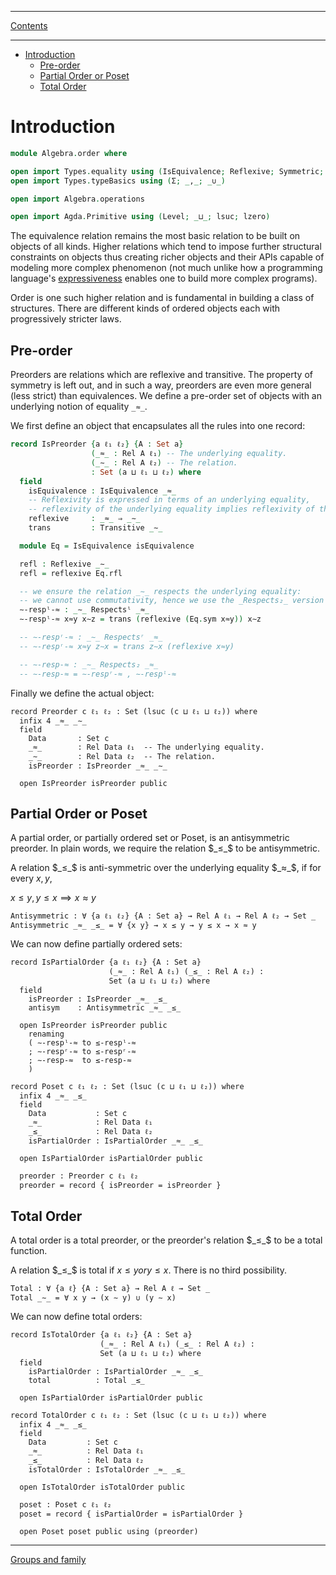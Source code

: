 ****
[Contents](contents.html)

<!-- START doctoc generated TOC please keep comment here to allow auto update -->
<!-- DON'T EDIT THIS SECTION, INSTEAD RE-RUN doctoc TO UPDATE -->
****

- [Introduction](#introduction)
  - [Pre-order](#pre-order)
  - [Partial Order or Poset](#partial-order-or-poset)
  - [Total Order](#total-order)

<!-- END doctoc generated TOC please keep comment here to allow auto update -->


# Introduction

```agda
module Algebra.order where

open import Types.equality using (IsEquivalence; Reflexive; Symmetric; Transitive; Rel; _⇒_)
open import Types.typeBasics using (Σ; _,_; _∪_)

open import Algebra.operations

open import Agda.Primitive using (Level; _⊔_; lsuc; lzero)
```

The equivalence relation remains the most basic relation to be built on objects of all kinds. Higher relations which tend to impose further structural constraints on objects thus creating richer objects and their APIs capable of modeling more complex phenomenon (not much unlike how a programming language's [expressiveness](https://en.wikipedia.org/wiki/Expressive_power_(computer_science)) enables one to build more complex programs).

Order is one such higher relation and is fundamental in building a class of structures. There are different kinds of ordered objects each with progressively stricter laws.

## Pre-order

Preorders are relations which are reflexive and transitive. The property of symmetry is left out, and in such a way, preorders are even more general (less strict) than equivalences. We define a pre-order set of objects with an underlying notion of equality `_≈_`.

We first define an object that encapsulates all the rules into one record:

```agda
record IsPreorder {a ℓ₁ ℓ₂} {A : Set a}
                  (_≈_ : Rel A ℓ₁) -- The underlying equality.
                  (_∼_ : Rel A ℓ₂) -- The relation.
                  : Set (a ⊔ ℓ₁ ⊔ ℓ₂) where
  field
    isEquivalence : IsEquivalence _≈_
    -- Reflexivity is expressed in terms of an underlying equality,
    -- reflexivity of the underlying equality implies reflexivity of the relation:
    reflexive     : _≈_ ⇒ _∼_
    trans         : Transitive _∼_

  module Eq = IsEquivalence isEquivalence

  refl : Reflexive _∼_
  refl = reflexive Eq.rfl

  -- we ensure the relation _∼_ respects the underlying equality:
  -- we cannot use commutativity, hence we use the _Respects₂_ version here.
  ∼-respˡ-≈ : _∼_ Respectsˡ _≈_
  ∼-respˡ-≈ x≈y x∼z = trans (reflexive (Eq.sym x≈y)) x∼z

  -- ∼-respʳ-≈ : _∼_ Respectsʳ _≈_
  -- ∼-respʳ-≈ x≈y z∼x = trans z∼x (reflexive x≈y)

  -- ∼-resp-≈ : _∼_ Respects₂ _≈_
  -- ∼-resp-≈ = ∼-respʳ-≈ , ∼-respˡ-≈
```

Finally we define the actual object:

```lauda
record Preorder c ℓ₁ ℓ₂ : Set (lsuc (c ⊔ ℓ₁ ⊔ ℓ₂)) where
  infix 4 _≈_ _∼_
  field
    Data       : Set c
    _≈_        : Rel Data ℓ₁  -- The underlying equality.
    _∼_        : Rel Data ℓ₂  -- The relation.
    isPreorder : IsPreorder _≈_ _∼_

  open IsPreorder isPreorder public
```

## Partial Order or Poset

A partial order, or partially ordered set or Poset, is an antisymmetric preorder. In plain words, we require the relation $_≤_$ to be antisymmetric.

A relation $_≤_$ is anti-symmetric over the underlying equality $_≈_$, if for every $x, y$,

$x ≤ y , y ≤ x ⟹ x ≈ y$

```lauda
Antisymmetric : ∀ {a ℓ₁ ℓ₂} {A : Set a} → Rel A ℓ₁ → Rel A ℓ₂ → Set _
Antisymmetric _≈_ _≤_ = ∀ {x y} → x ≤ y → y ≤ x → x ≈ y
```

We can now define partially ordered sets:

```lauda
record IsPartialOrder {a ℓ₁ ℓ₂} {A : Set a}
                      (_≈_ : Rel A ℓ₁) (_≤_ : Rel A ℓ₂) :
                      Set (a ⊔ ℓ₁ ⊔ ℓ₂) where
  field
    isPreorder : IsPreorder _≈_ _≤_
    antisym    : Antisymmetric _≈_ _≤_

  open IsPreorder isPreorder public
    renaming
    ( ∼-respˡ-≈ to ≤-respˡ-≈
    ; ∼-respʳ-≈ to ≤-respʳ-≈
    ; ∼-resp-≈  to ≤-resp-≈
    )
```

```lauda
record Poset c ℓ₁ ℓ₂ : Set (lsuc (c ⊔ ℓ₁ ⊔ ℓ₂)) where
  infix 4 _≈_ _≤_
  field
    Data           : Set c
    _≈_            : Rel Data ℓ₁
    _≤_            : Rel Data ℓ₂
    isPartialOrder : IsPartialOrder _≈_ _≤_

  open IsPartialOrder isPartialOrder public

  preorder : Preorder c ℓ₁ ℓ₂
  preorder = record { isPreorder = isPreorder }
```

## Total Order

A total order is a total preorder, or the preorder's relation $_≤_$ to be a total function.

A relation $_≤_$ is total if $x ≤ y or y ≤ x$. There is no third possibility.

```lauda
Total : ∀ {a ℓ} {A : Set a} → Rel A ℓ → Set _
Total _∼_ = ∀ x y → (x ∼ y) ∪ (y ∼ x)
```

We can now define total orders:

```lauda
record IsTotalOrder {a ℓ₁ ℓ₂} {A : Set a}
                    (_≈_ : Rel A ℓ₁) (_≤_ : Rel A ℓ₂) :
                    Set (a ⊔ ℓ₁ ⊔ ℓ₂) where
  field
    isPartialOrder : IsPartialOrder _≈_ _≤_
    total          : Total _≤_

  open IsPartialOrder isPartialOrder public
```

```lauda
record TotalOrder c ℓ₁ ℓ₂ : Set (lsuc (c ⊔ ℓ₁ ⊔ ℓ₂)) where
  infix 4 _≈_ _≤_
  field
    Data         : Set c
    _≈_          : Rel Data ℓ₁
    _≤_          : Rel Data ℓ₂
    isTotalOrder : IsTotalOrder _≈_ _≤_

  open IsTotalOrder isTotalOrder public

  poset : Poset c ℓ₁ ℓ₂
  poset = record { isPartialOrder = isPartialOrder }

  open Poset poset public using (preorder)
```


****
[Groups and family](./Algebra.groups.html)
